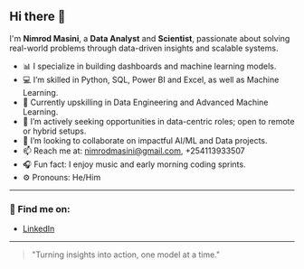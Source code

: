 ## Hi there 👋

I'm **Nimrod Masini**, a **Data Analyst** and **Scientist**, passionate about solving real-world problems through data-driven insights and scalable systems.

- 📊 I specialize in building dashboards and machine learning models.
- 💻 I’m skilled in Python, SQL, Power BI and Excel, as well as Machine Learning.
- 🚀 Currently upskilling in Data Engineering and Advanced Machine Learning.
- 🔎 I’m actively seeking opportunities in data-centric roles; open to remote or hybrid setups.
- 🤝 I’m looking to collaborate on impactful AI/ML and Data projects.
- 📫 Reach me at: nimrodmasini@gmail.com, +254113933507
- 🎧 Fun fact: I enjoy music and early morning coding sprints.
- ⚙️ Pronouns: He/Him

---

### 📍 Find me on:
- [LinkedIn](https://linkedin.com/in/nimrodmasini)
---

> "Turning insights into action, one model at a time."
